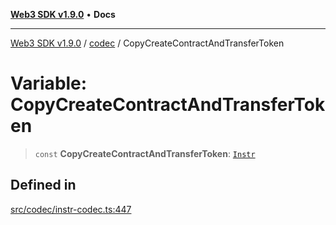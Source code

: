 [**Web3 SDK v1.9.0**](../../../README.md) • **Docs**

***

[Web3 SDK v1.9.0](../../../globals.md) / [codec](../README.md) / CopyCreateContractAndTransferToken

# Variable: CopyCreateContractAndTransferToken

> `const` **CopyCreateContractAndTransferToken**: [`Instr`](../type-aliases/Instr.md)

## Defined in

[src/codec/instr-codec.ts:447](https://github.com/Mystic-Nayy/alephium-web3/blob/ee41f5e0e7d7fb0b155fe62f05b2ac03772895ca/packages/web3/src/codec/instr-codec.ts#L447)
